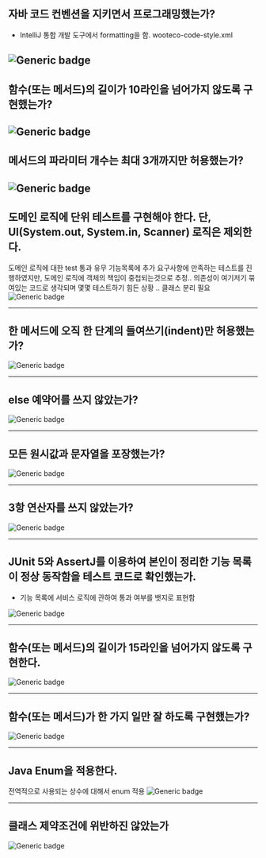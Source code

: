 ## 자바 코드 컨벤션을 지키면서 프로그래밍했는가?

* IntelliJ 통합 개발 도구에서 formatting을 함. wooteco-code-style.xml

![Generic badge](https://img.shields.io/badge/yes-green.svg)
---

## 함수(또는 메서드)의 길이가 10라인을 넘어가지 않도록 구현했는가?

![Generic badge](https://img.shields.io/badge/yes-green.svg)
---

## 메서드의 파라미터 개수는 최대 3개까지만 허용했는가?

![Generic badge](https://img.shields.io/badge/yes-green.svg)
---

## 도메인 로직에 단위 테스트를 구현해야 한다. 단, UI(System.out, System.in, Scanner) 로직은 제외한다.
도메인 로직에 대한 test 통과 유무 기능목록에 추가
요구사항에 만족하는 테스트를 진행하였지만, 도메인 로직에 객체의 책임이 중첩되는것으로 추정..
의존성이 여기저기 묶여있는 코드로 생각되며 몇몇 테스트하기 힘든 상황 .. 클래스 분리 필요
![Generic badge](https://img.shields.io/badge/soso-white.svg)

---


## 한 메서드에 오직 한 단계의 들여쓰기(indent)만 허용했는가?

![Generic badge](https://img.shields.io/badge/yes-green.svg)

---

## else 예약어를 쓰지 않았는가?

![Generic badge](https://img.shields.io/badge/yes-green.svg)

---

## 모든 원시값과 문자열을 포장했는가?

![Generic badge](https://img.shields.io/badge/yes-green.svg)

---

## 3항 연산자를 쓰지 않았는가?

![Generic badge](https://img.shields.io/badge/yes-green.svg)

---

## JUnit 5와 AssertJ를 이용하여 본인이 정리한 기능 목록이 정상 동작함을 테스트 코드로 확인했는가.

- 기능 목록에 서비스 로직에 관하여 통과 여부를 뱃지로 표현함

![Generic badge](https://img.shields.io/badge/yes-green.svg)


---

## 함수(또는 메서드)의 길이가 15라인을 넘어가지 않도록 구현한다.

![Generic badge](https://img.shields.io/badge/yes-green.svg)

---

## 함수(또는 메서드)가 한 가지 일만 잘 하도록 구현했는가?


![Generic badge](https://img.shields.io/badge/yes-green.svg)



---

## Java Enum을 적용한다.

전역적으로 사용되는 상수에 대해서 enum 적용 
![Generic badge](https://img.shields.io/badge/yes-greed.svg)


---

##  클래스 제약조건에 위반하진 않았는가

![Generic badge](https://img.shields.io/badge/yes-greed.svg)
